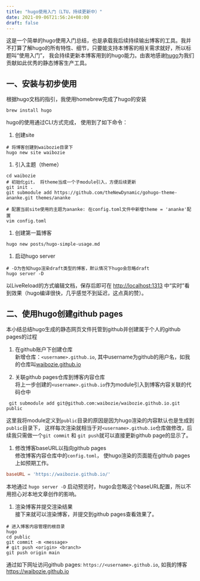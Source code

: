 ```yaml
---
title: "hugo使用入门（LTU，持续更新中）"
date: 2021-09-06T21:56:24+08:00
draft: false
---
```


这是一个简单的hugo使用入门总结，也是承载我后续持续输出博客的工具。我并不打算了解hugo的所有特性、细节，只要能支持本博客的相关需求就好，所以标题叫“使用入门”， 我会持续更新本博客用到的hugo能力。由衷地感谢[hugo](https://gohugo.io/)为我们贡献如此优秀的静态博客生产工具。

## 一、安装与初步使用

根据hugo文档的指引，我使用homebrew完成了hugo的安装

``` shell
brew install hugo
```

hugo的使用通过CLI方式完成， 使用到了如下命令：

1. 创建site

``` shell
# 将博客创建到waibozie目录下
hugo new site waibozie
```

1. 引入主题（theme）

```shell
cd waibozie
# 初始化git， 将theme当成一个子module引入，方便后续更新
git init .
git submodule add https://github.com/theNewDynamic/gohugo-theme-ananke.git themes/ananke

# 配置当前site使用的主题为ananke: 在config.toml文件中新增theme = 'ananke'配置
vim config.toml
```

1. 创建第一篇博客

```shell
hugo new posts/hugo-simple-usage.md
```

1. 启动hugo server

```shell
# -D为告知hugo渲染draft类型的博客，默认情况下hugo会忽略draft
hugo server -D
```

以LiveReload的方式编辑文档，保存后即可在 <http://localhost:1313> 中“实时”看到效果（hugo编译很快，几乎感觉不到延迟，这点真的赞）。

## 二、使用hugo创建github pages

本小结总结hugo生成的静态网页文件托管到github并创建属于个人的github pages的过程

1. 在github账户下创建仓库  
新增仓库：`<username>.github.io`, 其中username为github的用户名，如我的仓库叫[waibozie.github.io](https://github.com/waibozie/waibozie.github.io)

1. 关联github pages仓库到博客内容仓库  
将上一步创建的`<username>.github.io`作为module引入到博客内容关联的代码仓中

```shell
 git submodule add git@github.com:waibozie/waibozie.github.io.git public
```

这里我将module定义到`public`目录的原因是因为hugo渲染的内容默认也是生成到`public`目录下， 这样每次渲染就相当于对`<username>.github.io`仓库做修改，后续我只需做一个`git commit` 和 `git push`就可以直接更新github page的显示了。

1. 修改博客baseURL以指向github pages  
修改博客内容仓库中的`config.toml`， 使hugo渲染的页面能在github pages上如预期工作。

```toml
baseURL = 'https://waibozie.github.io/'
```

本地通过 `hugo server -D` 启动预览时，hugo会忽略这个baseURL配置，所以不用担心对本地文章创作的影响。

1. 渲染博客并提交渲染结果  
接下来就可以渲染博客，并提交到github pages查看效果了。

```shell
# 进入博客内容管理的根目录 
hugo
cd public
git commit -m <message>
# git push <origin> <branch>
git push origin main
```

 通过如下网址访问github pages: `https://<username>.github.io`, 如我的博客<https://waibozie.github.io>
